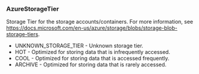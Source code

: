 ### AzureStorageTier
Storage Tier for the storage accounts/containers.
 For more information, see https://docs.microsoft.com/en-us/azure/storage/blobs/storage-blob-storage-tiers.

- UNKNOWN_STORAGE_TIER - Unknown storage tier.
- HOT - Optimized for storing data that is infrequently accessed.
- COOL - Optimized for storing data that is accessed frequently.
- ARCHIVE - Optimized for storing data that is rarely accessed.
